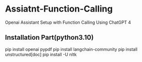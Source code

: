 # Assiatnt-Function-Calling
Openai Assistant Setup with Function Calling Using ChatGPT 4

## Installation Part(python3.10)
pip install openai pypdf
pip install langchain-community
pip install unstructured[doc]
pip install -U nltk
